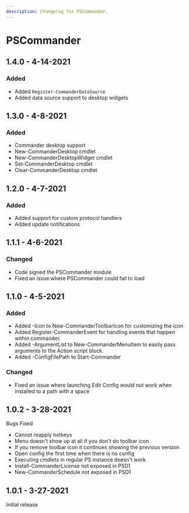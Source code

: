 ```yaml
---
description: Changelog for PSCommander.
---
```


# PSCommander

## 1.4.0 - 4-14-2021

### Added

* Added `Register-CommanderDataSource`
* Added data source support to desktop widgets

## 1.3.0 - 4-8-2021

### Added 

* Commander desktop support
* New-CommanderDesktop cmdlet
* New-CommanderDesktopWidget cmdlet
* Set-CommanderDesktop cmdlet
* Clear-CommanderDesktop cmdlet

## 1.2.0 - 4-7-2021

### Added

* Added support for custom protocol handlers
* Added update notifications

## 1.1.1 - 4-6-2021

### Changed

* Code signed the PSCommander module
* Fixed an issue where PSCommander could fail to load

## 1.1.0 - 4-5-2021

### Added

* Added -Icon to New-CommanderToolbarIcon for customizing the icon
* Added Register-CommanderEvent for handling events that happen within commander.
* Added -ArgumentList to New-CommanderMenuItem to easily pass arguments to the Action script block.
* Added -ConfigFilePath to Start-Commander

### Changed

* Fixed an issue where launching Edit Config would not work when installed to a path with a space

## 1.0.2 - 3-28-2021

Bugs Fixed

* Cannot reapply hotkeys 
* Menu doesn't show up at all if you don't do toolbar icon 
* If you remove toolbar icon it continues showing the previous version 
* Open config the first time when there is no config 
* Executing cmdlets in regular PS instance doesn't work 
* Install-CommanderLicense not exposed in PSD1
* New-CommanderSchedule not exposed in PSD1

## 1.0.1 - 3-27-2021

Initial release 

